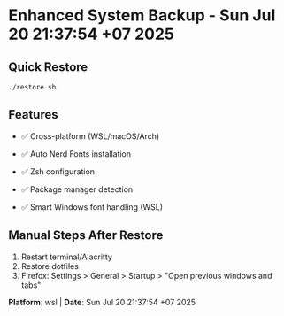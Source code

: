 # Enhanced System Backup - Sun Jul 20 21:37:54 +07 2025


## Quick Restore
```bash
./restore.sh
```

## Features
- ✅ Cross-platform (WSL/macOS/Arch)
- ✅ Auto Nerd Fonts installation

- ✅ Zsh configuration  
- ✅ Package manager detection
- ✅ Smart Windows font handling (WSL)

## Manual Steps After Restore
1. Restart terminal/Alacritty
2. Restore dotfiles
3. Firefox: Settings > General > Startup > "Open previous windows and tabs"

**Platform**: wsl | **Date**: Sun Jul 20 21:37:54 +07 2025

